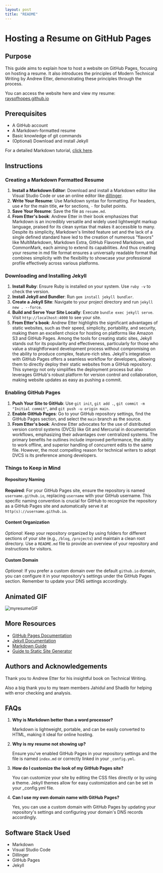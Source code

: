 ```yaml
---
layout: post
title: "README"
---
```


# Hosting a Resume on GitHub Pages

## Purpose

This guide aims to explain how to host a website on GitHub Pages, focusing on hosting a resume. It also introduces the principles of Modern Technical Writing by Andrew Etter, demonstrating these principles through the process.

You can access the website here and view my resume: [raysofhopes.github.io](https://raysofhopes.github.io)

## Prerequisites

- A GitHub account
- A Markdown-formatted resume
- Basic knowledge of git commands
- (Optional) Download and install Jekyll

For a detailed Markdown tutorial, [click here](https://www.markdowntutorial.com/).

## Instructions

### Creating a Markdown Formatted Resume

1. **Install a Markdown Editor**: Download and install a Markdown editor like Visual Studio Code or use an online editor like [dillinger](https://dillinger.io).
2. **Write Your Resume**: Use Markdown syntax for formatting. For headers, use `#` for the main title, `##` for sections, `-` for bullet points.
3. **Save Your Resume**: Save the file as `resume.md`.
4. **From Etter's book**: Andrew Etter in their book emphasizes that Markdown is an incredibly versatile and widely used lightweight markup language, praised for its clean syntax that makes it accessible to many. 
    Despite its simplicity, Markdown's limited feature set and the lack of a single defined standard have led to the creation of numerous "flavors" like MultiMarkdown, Markdown Extra, GitHub Flavored Markdown, and CommonMark, each aiming to extend its capabilities.
    And thus creating your resume in md file format ensures a universally readable format that combines simplicity with the flexibility to showcase your professional profile effectively across various platforms.

### Downloading and Installing Jekyll

1. **Install Ruby**: Ensure Ruby is installed on your system. Use `ruby -v` to check the version.
2. **Install Jekyll and Bundler**: Run `gem install jekyll bundler`.
3. **Create a Jekyll Site**: Navigate to your project directory and run `jekyll new . --force`.
4. **Build and Serve Your Site Locally**: Execute `bundle exec jekyll serve`. Visit `http://localhost:4000` to see your site.
5. **From Etter's book**: Andrew Etter highlights the significant advantages of static websites, such as their speed, simplicity, portability, and security, making them an excellent choice for hosting on platforms like Amazon S3 and GitHub Pages. Among the tools for creating static sites, Jekyll stands out for its popularity and effectiveness, particularly for those who value a straightforward development process without compromising on the ability to produce complex, feature-rich sites.
    Jekyll's integration with GitHub Pages offers a seamless workflow for developers, allowing them to directly deploy their static websites from a GitHub repository. This synergy not only simplifies the deployment process but also leverages GitHub's robust platform for version control and collaboration, making website updates as easy as pushing a commit.

### Enabling GitHub Pages

1. **Push Your Site to GitHub**: Use `git init`, `git add .`, `git commit -m "Initial commit"`, and `git push -u origin main`.
2. **Enable GitHub Pages**: Go to your GitHub repository settings, find the GitHub Pages section, and select the `main` branch as the source.
3. **From Etter's book**: Andrew Etter advocates for the use of distributed version control systems (DVCS) like Git and Mercurial in documentation workflows, emphasizing their advantages over centralized systems. The primary benefits he outlines include improved performance, the ability to work offline, and superior handling of concurrent edits to the same file. However, the most compelling reason for technical writers to adopt DVCS is its preference among developers.

### Things to Keep in Mind

#### Repository Naming
**Required**: For your GitHub Pages site, ensure the repository is named `username.github.io`, replacing `username` with your GitHub username. This specific naming convention is crucial for GitHub to recognize the repository as a GitHub Pages site and automatically serve it at `http(s)://username.github.io`.

#### Content Organization
*Optional*: Keep your repository organized by using folders for different sections of your site (e.g., `/blog`, `/projects`) and maintain a clean root directory. Use a `README.md` file to provide an overview of your repository and instructions for visitors.

#### Custom Domain
*Optional*: If you prefer a custom domain over the default `github.io` domain, you can configure it in your repository's settings under the GitHub Pages section. Remember to update your DNS settings accordingly.


## Animated GIF

![myresumeGIF](https://i.makeagif.com/media/3-06-2024/tQWaxb.gif)

## More Resources

- [GitHub Pages Documentation](https://docs.github.com/en/pages)
- [Jekyll Documentation](https://jekyllrb.com/docs/)
- [Markdown Guide](https://www.markdowntutorial.com/)
- [Guide to Static Site Generator](https://medium.com/@harish_rajora/a-beginners-guide-to-static-site-generator-806583fd81f3)

## Authors and Acknowledgements

Thank you to Andrew Etter for his insightful book on Technical Writing.

Also a big thank you to my team members Jahidul and Shadib for helping with error checking and analysis.

## FAQs

1. **Why is Markdown better than a word processor?**

   Markdown is lightweight, portable, and can be easily converted to HTML, making it ideal for online hosting.

2. **Why is my resume not showing up?**

   Ensure you've enabled GitHub Pages in your repository settings and the file is named `index.md` or correctly linked in your `_config.yml`.

3. **How do I customize the look of my GitHub Pages site?**

   You can customize your site by editing the CSS files directly or by using a theme. Jekyll themes allow for easy customization and can be set in your _config.yml file.

4. **Can I use my own domain name with GitHub Pages?**

   Yes, you can use a custom domain with GitHub Pages by updating your repository's settings and configuring your domain's DNS records accordingly.

## Software Stack Used

- Markdown
- Visual Studio Code
- Dillinger
- GitHub Pages
- Jekyll
